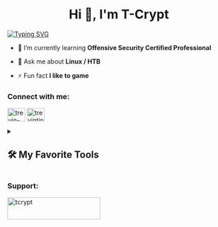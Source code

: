 <h1 align="center">Hi 👋, I'm T-Crypt</h1>

<a href="https://git.io/typing-svg"><img src="https://readme-typing-svg.demolab.com?font=Fira+Code&pause=500&multiline=true&color=36E6F7&width=550&height=150&lines=$whoami;I+am+a+passionate+Hacker+and+IT+Professional;8%2B+Years+of+Experience;Windows+and+Linux+Admin;Problem+Solver;Continous+Learner" alt="Typing SVG" /></a>

- 🌱 I’m currently learning **Offensive Security Certified Professional**

- 💬 Ask me about **Linux / HTB**

- ⚡ Fun fact **I like to game**

<h3 align="left">Connect with me:</h3>
<p align="left">
<a href="https://linkedin.com/in/trevin-tindall-483883213" target="blank"><img align="center" src="https://raw.githubusercontent.com/rahuldkjain/github-profile-readme-generator/master/src/images/icons/Social/linked-in-alt.svg" alt="trevin-tindall-483883213" height="30" width="40" /></a>
<a href="https://www.hackerrank.com/trevintindall" target="blank"><img align="center" src="https://raw.githubusercontent.com/rahuldkjain/github-profile-readme-generator/master/src/images/icons/Social/hackerrank.svg" alt="trevintindall" height="30" width="40" /></a>
</p>

<details> 
  <summary><h2>🛠️ My Favorite Tools</h2></summary>
  <!-- Some badges are from https://github.com/Ileriayo/markdown-badges -->

  <h3>👨‍💻 Programming and Markup Languages</h3>

  <p>
      <a href="https://github.com/search?q=user%3ADenverCoder1+language%3Aassembly"><img alt="MIPS Assembly" src="https://custom-icon-badges.demolab.com/badge/Assembly-525252.svg?logo=asm-hex&logoColor=white"></a>
      <a href="https://github.com/search?q=user%3ADenverCoder1+language%3Abash"><img alt="Bash" src="https://img.shields.io/badge/Bash-121011.svg?logo=gnu-bash&logoColor=white"></a>
      <a href="https://github.com/search?q=user%3ADenverCoder1+language%3Ac"><img alt="C" src="https://custom-icon-badges.demolab.com/badge/C-03599C.svg?logo=c-in-hexagon&logoColor=white"></a>
      <a href="https://github.com/search?q=user%3ADenverCoder1+language%3Acpp"><img alt="C++" src="https://custom-icon-badges.demolab.com/badge/C++-9C033A.svg?logo=cpp2&logoColor=white"></a>
      <a href="https://github.com/search?q=user%3ADenverCoder1+language%3Acsharp"><img alt="C#" src="https://custom-icon-badges.demolab.com/badge/C%23-68217A.svg?logo=cs2&logoColor=white"></a>
      <a href="https://github.com/search?q=user%3ADenverCoder1+language%3Aceylon"><img alt="Ceylon" src="https://custom-icon-badges.demolab.com/badge/Ceylon-E39842.svg?logo=ceylon&logoColor=white"></a>
      <a href="https://github.com/search?q=user%3ADenverCoder1+language%3Acss"><img alt="CSS" src="https://img.shields.io/badge/CSS-1572B6.svg?logo=css3&logoColor=white"></a>
      <a href="https://github.com/search?q=user%3ADenverCoder1+language%3Ags"><img alt="Google Apps Script" src="https://custom-icon-badges.demolab.com/badge/Google%20Apps%20Script-02569B.svg?logo=gs&logoColor=white"></a>
      <a href="https://github.com/search?q=user%3ADenverCoder1+language%3Ahtml"><img alt="HTML" src="https://img.shields.io/badge/HTML-E34F26.svg?logo=html5&logoColor=white"></a>
      <a href="https://github.com/search?q=user%3ADenverCoder1+language%3Ajava"><img alt="Java" src="https://custom-icon-badges.demolab.com/badge/Java-007396.svg?logo=java&logoColor=white"></a>
      <a href="https://github.com/search?q=user%3ADenverCoder1+language%3Ajavascript"><img alt="JavaScript" src="https://img.shields.io/badge/JavaScript-F7DF1E.svg?logo=javascript&logoColor=black"></a>
      <a href="https://github.com/search?q=user%3ADenverCoder1+language%3Atex"><img alt="LaTeX" src="https://img.shields.io/badge/LaTeX-008080.svg?logo=LaTeX&logoColor=white"></a>
      <a href="https://github.com/search?q=user%3ADenverCoder1+language%3Amarkdown"><img alt="Markdown" src="https://img.shields.io/badge/Markdown-000000.svg?logo=markdown&logoColor=white"></a>
      <a href="https://github.com/search?q=user%3ADenverCoder1+language%3Ajavascript"><img alt="Node.js" src="https://img.shields.io/badge/Node.js-43853D.svg?logo=node.js&logoColor=white"></a>
      <a href="https://github.com/search?q=user%3ADenverCoder1+language%3Aphp"><img alt="PHP" src="https://img.shields.io/badge/PHP-777BB4.svg?logo=php&logoColor=white"></a>
      <a href="https://github.com/search?q=user%3ADenverCoder1+language%3Aprolog"><img alt="Prolog" src="https://custom-icon-badges.demolab.com/badge/Prolog-E61B23.svg?logo=swi-prolog&logoColor=white"></a>
      <a href="https://github.com/search?q=user%3ADenverCoder1+language%3Apython"><img alt="Python" src="https://img.shields.io/badge/Python-14354C.svg?logo=python&logoColor=white"></a>
      <a href="https://github.com/search?q=user%3ADenverCoder1+language%3Ar"><img alt="R" src="https://img.shields.io/badge/R-276DC3.svg?logo=r&logoColor=white"></a>
      <a href="https://github.com/search?q=user%3ADenverCoder1+language%3Arst"><img alt="Restructured Text" src="https://img.shields.io/badge/Restructured Text-3a4148.svg?logo=readthedocs&logoColor=white"></a>
      <a href="https://github.com/search?q=user%3ADenverCoder1+language%3Ascratch"><img alt="Scratch" src="https://img.shields.io/badge/Scratch-4D97FF.svg?logo=scratch&logoColor=white"></a>
      <a href="https://github.com/search?q=user%3ADenverCoder1+language%3Asql"><img alt="SQL" src="https://custom-icon-badges.demolab.com/badge/SQL-025E8C.svg?logo=database&logoColor=white"></a>
      <a href="https://github.com/search?q=user%3ADenverCoder1+language%3Asvg"><img alt="SVG+XML" src="https://img.shields.io/badge/SVG%2BXML-e0982c.svg?logo=svg&logoColor=white"></a>
      <a href="https://github.com/search?q=user%3ADenverCoder1+language%3AtypeScript"><img alt="TypeScript" src="https://img.shields.io/badge/TypeScript-007ACC.svg?logo=typescript&logoColor=white"></a>
  </p>

  <h3>🧰 Frameworks and Libraries</h3>

  <p>
      <a href="#"><img alt="Arduino" src="https://img.shields.io/badge/-Arduino-00979D?logo=Arduino&logoColor=white"></a>
      <a href="#"><img alt="BlissfulJS" src="https://custom-icon-badges.demolab.com/badge/Bliss.js-3dacc2.svg?logo=bliss&logoColor=white"></a>
      <a href="#"><img alt="Bootstrap" src="https://img.shields.io/badge/Bootstrap-7952B3.svg?logo=bootstrap&logoColor=white"></a>
      <a href="#"><img alt="Cordova" src="https://img.shields.io/badge/-Cordova-E8E8E8?logo=apache-cordova&logoColor=black"></a>
      <a href="#"><img alt="Discord.py" src="https://custom-icon-badges.demolab.com/badge/Discord.py-0d1620.svg?logo=dpy"></a>
      <a href="#"><img alt="Electron" src="https://img.shields.io/badge/Electron-20232e.svg?logo=electron&logoColor=white"></a>
      <a href="#"><img alt="Express.js" src="https://img.shields.io/badge/Express.js-404d59.svg?logo=express&logoColor=white"></a>
      <a href="#"><img alt="Flask" src="https://img.shields.io/badge/Flask-000000.svg?logo=flask&logoColor=white"></a>
      <a href="#"><img alt="GitHub Actions" src="https://img.shields.io/badge/GitHub%20Actions-2671E5.svg?logo=github%20actions&logoColor=white"></a>
      <a href"#"><img alt="Gunicorn" src="https://img.shields.io/badge/-Gunicorn-499848.svg?logo=gunicorn&logoColor=white"></a>
      <a href="#"><img alt="JUnit" src="https://custom-icon-badges.demolab.com/badge/JUnit-25A162.svg?logo=check-circle&logoColor=white"></a>
      <a href="#"><img alt="Material Design" src="https://img.shields.io/badge/Material%20Design-0081CB.svg?logo=material-design&logoColor=white"></a>
      <a href="#"><img alt="Nextcord" src="https://custom-icon-badges.demolab.com/badge/Nextcord-0d1620.svg?logo=nextcord"></a>
      <a href="#"><img alt="NumPy" src="https://img.shields.io/badge/Numpy-013243.svg?logo=numpy&logoColor=white"></a>
      <a href="#"><img alt="Pandas" src="https://img.shields.io/badge/Pandas-150458.svg?logo=pandas&logoColor=white"></a>
      <a href="#"><img alt="PHPUnit" src="https://custom-icon-badges.demolab.com/badge/PHPUnit-366488.svg?logo=test-tube&logoColor=white"></a>
      <a href="#"><img alt="Praw" src="https://custom-icon-badges.demolab.com/badge/Praw-ff3c0c.svg?logo=praw"></a>
      <a href="#"><img alt="Pytest" src="https://img.shields.io/badge/Pytest-0A9EDC.svg?logo=pytest&logoColor=white"></a>
      <a href="#"><img alt="React" src="https://img.shields.io/badge/React-20232a.svg?logo=react&logoColor=%2361DAFB"></a>
      <a href="#"><img alt="Slim" src="https://custom-icon-badges.demolab.com/badge/Slim-74a045.svg?logo=slim-php"></a>
      <a href="#"><img alt="Symfony" src="https://img.shields.io/badge/Symfony-111111.svg?logo=symfony&logoColor=white"></a>
      <a href="#"><img alt="SymPy" src="https://img.shields.io/badge/Sympy-3B5526.svg?logo=sympy&logoColor=white"></a>
      <a href="#"><img alt="TensorFlow" src="https://img.shields.io/badge/TensorFlow-FF6F00.svg?logo=TensorFlow&logoColor=white"></a>
      <a href="#"><img alt="Wordpress" src="https://img.shields.io/badge/Wordpress-21759B?logo=wordpress&logoColor=white"></a>
      <a href="#"><img alt="WPF (.Net)" src="https://img.shields.io/badge/WPF-5C2D91?logo=.net&logoColor=white"></a>
  </p>

  <h3>🗄️ Databases and Cloud Hosting</h3>

  <p>
      <a href="#"><img alt="GitHub Pages" src="https://img.shields.io/badge/GitHub%20Pages-327FC7.svg?logo=github&logoColor=white"></a>
      <a href="#"><img alt="Heroku" src="https://img.shields.io/badge/Heroku-430098.svg?logo=heroku&logoColor=white"></a>
      <a href="#"><img alt="MongoDB" src ="https://img.shields.io/badge/MongoDB-4ea94b.svg?logo=mongodb&logoColor=white"></a>
      <a href="#"><img alt="MySQL" src="https://img.shields.io/badge/MySQL-00f.svg?logo=mysql&logoColor=white"></a>
      <a href="#"><img alt="Notion" src="https://img.shields.io/badge/Notion-010101.svg?logo=notion&logoColor=white"></a>
      <a href="#"><img alt="Oracle" src ="https://img.shields.io/badge/Oracle-F00000.svg?logo=oracle&logoColor=white"></a>
      <a href="#"><img alt="PostgreSQL" src ="https://img.shields.io/badge/PostgreSQL-316192.svg?logo=postgresql&logoColor=white"></a>
      <a href="#"><img alt="Render" src="https://img.shields.io/badge/Render-00979D.svg?logo=render&logoColor=white"></a>
      <a href="#"><img alt="Repl.it" src="https://img.shields.io/badge/Repl.it-0D101E.svg?logo=Replit&logoColor=white"></a>
      <a href="#"><img alt="SQLite" src ="https://img.shields.io/badge/SQLite-07405e.svg?logo=sqlite&logoColor=white"></a>
      <a href="#"><img alt="Vercel" src="https://img.shields.io/badge/Vercel-000000.svg?logo=vercel&logoColor=white"></a>
  </p>

  <h3>💻 Software and Tools</h3>

  <p>
      <a href="#"><img alt="Adobe" src="https://img.shields.io/badge/Adobe-FF0000.svg?logo=adobe&logoColor=white"></a>
      <a href="#"><img alt="Android" src="https://img.shields.io/badge/Android-3DDC84?logo=android&logoColor=white"></a>
      <a href="#"><img alt="Android Studio" src="https://img.shields.io/badge/Android%20Studio-008678.svg?logo=android-studio&logoColor=white"></a>
      <a href="#"><img alt="Arch Linux" src="https://img.shields.io/badge/Arch%20Linux-1793D1.svg?logo=arch-linux&logoColor=white"></a>
      <a href="#"><img alt="Audacity" src="https://img.shields.io/badge/-Audacity-0000CC?logo=audacity&logoColor=white"></a>
      <a href="#"><img alt="Bitwarden" src="https://img.shields.io/badge/-Bitwarden-175DDC?logo=bitwarden&logoColor=white"></a>
      <a href="#"><img alt="Brave" src="https://img.shields.io/badge/-Brave-FB542B?logo=brave&logoColor=white"></a>
      <a href="#"><img alt="Construct 3" src="https://img.shields.io/badge/Construct%203-00b56a.svg?logo=construct-3&logoColor=white"></a>
      <a href="#"><img alt="Dark Reader" src="https://img.shields.io/badge/-Dark%20Reader-141E24?logo=dark-reader&logoColor=white"></a>
      <a href="#"><img alt="Dbeaver" src="https://custom-icon-badges.demolab.com/badge/-Dbeaver-372923?logo=dbeaver-mono&logoColor=white"></a>
      <a href="#"><img alt="Discord" src="https://img.shields.io/badge/-Discord-5865F2.svg?logo=discord&logoColor=white"></a>
      <a href="#"><img alt="Git" src="https://img.shields.io/badge/Git-F05033.svg?logo=git&logoColor=white"></a>
      <a href="#"><img alt="GitHub Desktop" src="https://img.shields.io/badge/GitHub%20Desktop-8034A9.svg?logo=github&logoColor=white"></a>
      <a href="#"><img alt="Google Sheets" src="https://img.shields.io/badge/Sheets-34A853.svg?logo=google%20sheets&logoColor=white"></a>
      <a href="#"><img alt="Inkscape" src="https://img.shields.io/badge/Inkscape-000000?logo=Inkscape&logoColor=white"></a>
      <a href="#"><img alt="Jupyter" src="https://img.shields.io/badge/Jupyter-F37626.svg?logo=Jupyter&logoColor=white"></a>
      <a href="#"><img alt="OBS Studio" src="https://img.shields.io/badge/-OBS-302E31?logo=obs-studio&logoColor=white"></a>
      <a href="#"><img alt="Photopea" src="https://img.shields.io/badge/Photopea-18A497?logo=photopea&logoColor=white"></a>
      <a href="#"><img alt="Postman" src="https://img.shields.io/badge/Postman-FF6C37?logo=postman&logoColor=white"></a>
      <a href="#"><img alt="SonarLint" src="https://img.shields.io/badge/-SonarLint-CB2029?logo=sonarlint&logoColor=white"></a>
      <a href="#"><img alt="Stack Overflow" src="https://img.shields.io/badge/-Stack%20Overflow-FE7A16?logo=stack-overflow&logoColor=white"></a>
      <a href="#"><img alt="Visual Studio Code" src="https://img.shields.io/badge/Visual%20Studio%20Code-0078d7.svg?logo=visual-studio-code&logoColor=white"></a>
  </p>
</details>


<h3 align="left">Support:</h3>
<p><a href="https://ko-fi.com/tcrypt"> <img align="left" src="https://cdn.ko-fi.com/cdn/kofi3.png?v=3" height="50" width="210" alt="tcrypt" /></a></p><br><br>
